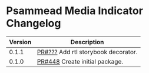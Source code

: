 # Psammead Media Indicator Changelog

<!-- prettier-ignore -->
| Version | Description |
| ------- | ----------- |
| 0.1.1   | [PR#???](https://github.com/BBC-News/psammead/pull/???) Add rtl storybook decorator. |
| 0.1.0   | [PR#448](https://github.com/BBC-News/psammead/pull/448) Create initial package. |

